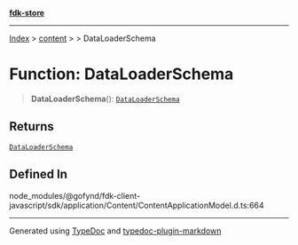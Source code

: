[**fdk-store**](../../../README.md)
***

[Index](../../../API.md) > [content](../../README.md) > [<internal>](../README.md) > DataLoaderSchema

# Function: DataLoaderSchema

> **DataLoaderSchema**(): [`DataLoaderSchema`](../type-aliases/type-alias.DataLoaderSchema.md)

## Returns

[`DataLoaderSchema`](../type-aliases/type-alias.DataLoaderSchema.md)

## Defined In

node\_modules/@gofynd/fdk-client-javascript/sdk/application/Content/ContentApplicationModel.d.ts:664

***
Generated using [TypeDoc](https://typedoc.org/) and [typedoc-plugin-markdown](https://www.npmjs.com/package/typedoc-plugin-markdown)
